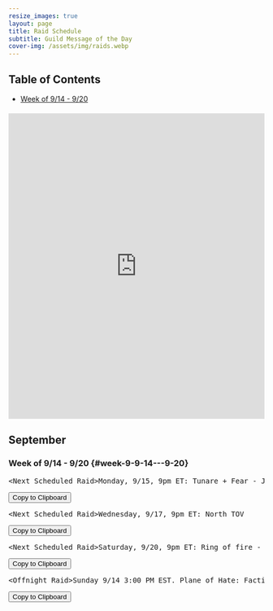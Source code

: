 ```yaml
---
resize_images: true
layout: page
title: Raid Schedule
subtitle: Guild Message of the Day
cover-img: /assets/img/raids.webp
---
```


## Table of Contents

- [Week of 9/14 - 9/20](#week-9-9-14---9-20)

<div class="calendar-container" style="margin: 20px 0;">
<iframe src="https://calendar.google.com/calendar/embed?src=66d83074080df7c55ea03673842f6e7b2c2f37ce0c38edf7137603c80e399802%40group.calendar.google.com&ctz=America%2FNew_York" 
style="border: 0" 
width="100%" 
height="600" 
frameborder="0" 
scrolling="no">
</iframe>
</div>


## September


### Week of 9/14 - 9/20 {#week-9-9-14---9-20}

<div class="copy-text-container"><pre class="copy-text-content" id="copy-box-n3gknp3fo">&lt;Next Scheduled Raid&gt;Monday, 9/15, 9pm ET: Tunare + Fear - Join us at formerglory.lol</pre><button class="copy-button" onclick="copyText('copy-box-n3gknp3fo')">Copy to Clipboard</button></div>

<div class="copy-text-container"><pre class="copy-text-content" id="copy-box-x9c1n3vry">&lt;Next Scheduled Raid&gt;Wednesday, 9/17, 9pm ET: North TOV                                                                                                                                            •Friday, 9/19, 9pm ET: NTOV Wrap up, Yelinak (more tbd) - Join us at formerglory.lol</pre><button class="copy-button" onclick="copyText('copy-box-x9c1n3vry')">Copy to Clipboard</button></div>

<div class="copy-text-container"><pre class="copy-text-content" id="copy-box-pemmxoulc">&lt;Next Scheduled Raid&gt;Saturday, 9/20, 9pm ET: Ring of fire - Join us at formerglory.lol</pre><button class="copy-button" onclick="copyText('copy-box-pemmxoulc')">Copy to Clipboard</button></div>

<div class="copy-text-container"><pre class="copy-text-content" id="copy-box-yhsiwclkj">&lt;Offnight Raid&gt;Sunday 9/14 3:00 PM EST. Plane of Hate: Faction and Glory - Join us at formerglory.lol</pre><button class="copy-button" onclick="copyText('copy-box-yhsiwclkj')">Copy to Clipboard</button></div>

